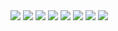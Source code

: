 



<img src="https://img.shields.io/badge/python-3776AB?style={스타일}&logo=Python&logoColor=white"/>
<img src="https://img.shields.io/badge/PyTorch-EE4C2C?style={스타일}&logo=PyTorch&logoColor=white"/>
<img src="https://img.shields.io/badge/GitHub-181717?style={스타일}&logo=GitHub&logoColor=white"/>
<img src="https://img.shields.io/badge/Pandas-150458?style={스타일}&logo=pandas&logoColor=white"/>
<img src="https://img.shields.io/badge/Jupyter-F37626?style={스타일}&logo=Jupyter&logoColor=white"/>
<img src="https://img.shields.io/badge/Numpy-013243?style={스타일}&logo=NumPy&logoColor=white"/>
<img src="https://img.shields.io/badge/ScikitLearn-F7931E?style={스타일}&logo=scikit-learn&logoColor=white"/>
<img src="https://img.shields.io/badge/Atom-66595C?style={스타일}&logo=Atom&logoColor=white"/>









